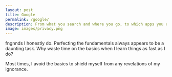 ```yaml
---
layout: post
title: Google
permalink: /google/
description: From what you search and where you go, to which apps you use and the YouTube vides you’ve watched click here to discover your Ads Persona
image: images/privacy.png
---
```

fngnnds
I honestly do. Perfecting the fundamentals always appears to be a daunting task. Why waste time on the basics when I learn things as fast as I do?

Most times, I avoid the basics to shield myself from any revelations of my ignorance.

